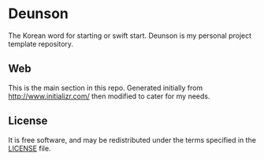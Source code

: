 # Deunson

The Korean word for starting or swift start. Deunson is my personal project template repository.


Web
---

This is the main section in this repo.
Generated initially from http://www.initializr.com/ then modified to cater for my needs.



License
-------

It is free software, and may be redistributed under the terms specified in the [LICENSE] file.

[LICENSE]: /LICENSE
